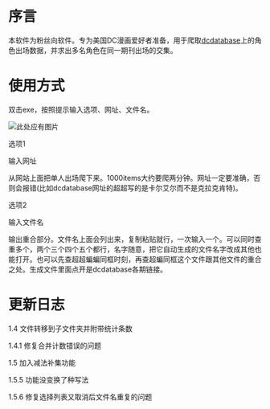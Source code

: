 # 序言
本软件为粉丝向软件。专为美国DC漫画爱好者准备，用于爬取[dcdatabase](https://dc.fandom.com/wiki/DC_Comics_Database)上的角色出场数据，并求出多名角色在同一期刊出场的交集。

# 使用方式
双击exe，按照提示输入选项、网址、文件名。

![此处应有图片](https://tvax1.sinaimg.cn/large/008vOhrAly1hdg9vk9kqcj30hc058dgn.jpg)

选项1

输入网址

从网站上面把单人出场爬下来。1000items大约要爬两分钟。网址一定要准确，否则会报错(比如dcdatabase网址的超超写的是卡尔艾尔而不是克拉克肯特)。

选项2

输入文件名

输出重合部分。文件名上面会列出来，复制粘贴就行，一次输入一个。可以同时查重多个，两个三个四个五个都行，名字随意，把它自动生成的文件名字改成其他也能打开。也可以先查超超蝙蝙同框时刻，再查超蝙同框这个文件跟其他文件的重合之处。生成文件里面点开是dcdatabase各期链接。



# 更新日志
1.4 文件转移到子文件夹并附带统计条数

1.4.1 修复合并计数错误的问题

1.5 加入减法补集功能

1.5.5 功能没变换了种写法

1.5.6 修复选择列表又取消后文件名重复的问题

